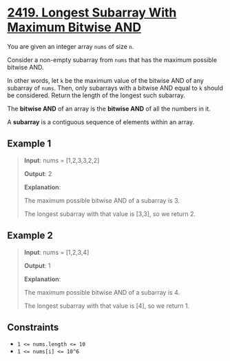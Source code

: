 # [2419. Longest Subarray With Maximum Bitwise AND](https://leetcode.com/problems/longest-subarray-with-maximum-bitwise-and)

You are given an integer array `nums` of size `n`.

Consider a non-empty subarray from `nums` that has the maximum possible bitwise AND.

In other words, let `k` be the maximum value of the bitwise AND of any subarray of `nums`. Then, only subarrays with a bitwise AND equal to `k` should be considered.
Return the length of the longest such subarray.

The **bitwise AND** of an array is the **bitwise AND** of all the numbers in it.

A **subarray** is a contiguous sequence of elements within an array.

## Example 1

> **Input**: nums = [1,2,3,3,2,2]
>
> **Output**: 2
>
> **Explanation**:
>
> The maximum possible bitwise AND of a subarray is 3.
>
> The longest subarray with that value is [3,3], so we return 2.

## Example 2

> **Input**: nums = [1,2,3,4]
>
> **Output**: 1
>
> **Explanation**:
>
> The maximum possible bitwise AND of a subarray is 4.
>
> The longest subarray with that value is [4], so we return 1.

## Constraints

- `1 <= nums.length <= 10`
- `1 <= nums[i] <= 10^6`